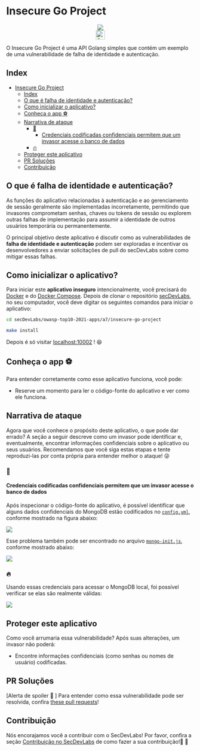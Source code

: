 # Insecure Go Project

<p align="center">
    <img src="images/banner.png"/></br>
    <a href="README.md"><img height="24" title="Access content in English" src="https://img.shields.io/badge/Access%20content%20in-English-blue"/></a>
</p>

O Insecure Go Project é uma API Golang simples que contém um exemplo de uma vulnerabilidade de falha de identidade e autenticação.

## Index

- [Insecure Go Project](#insecure-go-project)
  - [Index](#index)
  - [O que é falha de identidade e autenticação?](#o-que-é-falha-de-identidade-e-autenticação)
  - [Como inicializar o aplicativo?](#como-inicializar-o-aplicativo)
  - [Conheça o app ⚽️](#conheça-o-app-️)
  - [Narrativa de ataque](#narrativa-de-ataque)
    - [👀](#)
      - [Credenciais codificadas confidenciais permitem que um invasor acesse o banco de dados](#credenciais-codificadas-confidenciais-permitem-que-um-invasor-acesse-o-banco-de-dados)
    - [🔥](#-1)
  - [Proteger este aplicativo](#proteger-este-aplicativo)
  - [PR Soluções](#pr-soluções)
  - [Contribuição](#contribuição)

## O que é falha de identidade e autenticação?

As funções do aplicativo relacionadas à autenticação e ao gerenciamento de sessão geralmente são implementadas incorretamente, permitindo que invasores comprometam senhas, chaves ou tokens de sessão ou explorem outras falhas de implementação para assumir a identidade de outros usuários temporária ou permanentemente.

O principal objetivo deste aplicativo é discutir como as vulnerabilidades de **falha de identidade e autenticação** podem ser exploradas e incentivar os desenvolvedores a enviar solicitações de pull do secDevLabs sobre como mitigar essas falhas.

## Como inicializar o aplicativo?

Para iniciar este **aplicativo inseguro** intencionalmente, você precisará do [Docker][Docker Install] e do [Docker Compose][Docker Compose Install]. Depois de clonar o repositório [secDevLabs](https://github.com/globocom/secDevLabs), no seu computador, você deve digitar os seguintes comandos para iniciar o aplicativo:

```sh
cd secDevLabs/owasp-top10-2021-apps/a7/insecure-go-project
```

```sh
make install
```

Depois é só visitar [localhost:10002][app] ! 😆

## Conheça o app ⚽️

Para entender corretamente como esse aplicativo funciona, você pode:

- Reserve um momento para ler o código-fonte do aplicativo e ver como ele funciona.

## Narrativa de ataque

Agora que você conhece o propósito deste aplicativo, o que pode dar errado? A seção a seguir descreve como um invasor pode identificar e, eventualmente, encontrar informações confidenciais sobre o aplicativo ou seus usuários. Recomendamos que você siga estas etapas e tente reproduzi-las por conta própria para entender melhor o ataque! 😜

### 👀

#### Credenciais codificadas confidenciais permitem que um invasor acesse o banco de dados

Após inspecionar o código-fonte do aplicativo, é possível identificar que alguns dados confidenciais do MongoDB estão codificados no [`config.yml`](../app/config.yml), conforme mostrado na figura abaixo: 

<img src="images/attack-1.png" align="center"/>

Esse problema também pode ser encontrado no arquivo [`mongo-init.js`](../deployments/mongo-init.js), conforme mostrado abaixo:

<img src="images/attack-2.png" align="center"/>

### 🔥

Usando essas credenciais para acessar o MongoDB local, foi possível verificar se elas são realmente válidas:

<img src="images/attack-3.png" align="center"/>

## Proteger este aplicativo

Como você arrumaria essa vulnerabilidade? Após suas alterações, um invasor não poderá:

- Encontre informações confidenciais (como senhas ou nomes de usuário) codificadas.

## PR Soluções

[Alerta de spoiler 🚨 ] Para entender como essa vulnerabilidade pode ser resolvida, confira [these pull requests](https://github.com/globocom/secDevLabs/pulls?q=is%3Apr+label%3A%22mitigation+solution+%F0%9F%94%92%22+label%3A%22Insecure+Go+project%22)!

## Contribuição

Nós encorajamos você a contribuir com o SecDevLabs! Por favor, confira a seção [Contribuição no SecDevLabs](../../../docs/CONTRIBUTING.md) de como fazer a sua contribuição!🎉 🎉

[docker install]: https://docs.docker.com/install/
[docker compose install]: https://docs.docker.com/compose/install/
[app]: http://localhost:10002
[dirb]: https://tools.kali.org/web-applications/dirb
[secdevlabs]: https://github.com/globocom/secDevLabs
